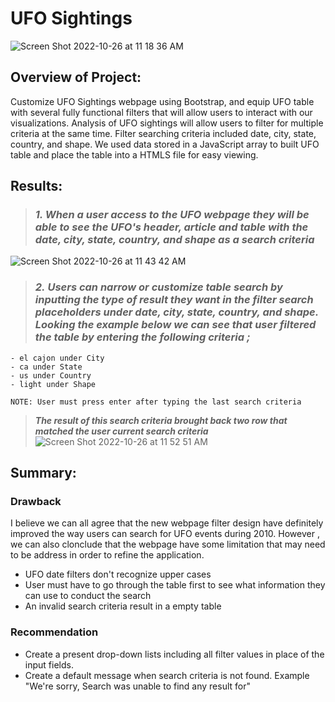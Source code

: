 # UFO Sightings

![Screen Shot 2022-10-26 at 11 18 36 AM](https://user-images.githubusercontent.com/110786136/198094405-f8919c95-2efa-4ecd-ba35-d37dd050a6e8.png)

## Overview of Project: 

Customize UFO Sightings webpage using Bootstrap, and equip UFO table with several fully functional filters that will allow users to interact with our visualizations. Analysis of UFO sightings will allow users to filter for multiple criteria at the same time. Filter searching criteria included date, city, state, country, and shape. We used data stored in a JavaScript array to built UFO table and place the table into a HTMLS file for easy viewing.


## Results: 

> ### ***1. When a user access to the UFO webpage they will be able to see the UFO's header, article and table with the date, city, state, country, and shape as a search criteria***
![Screen Shot 2022-10-26 at 11 43 42 AM](https://user-images.githubusercontent.com/110786136/198096438-13b60992-e169-4c06-88b3-cf5e85856ef1.png)

>### ***2. Users can narrow or customize table search by inputting the type of result they want in the filter search placeholders under date, city, state, country, and shape. Looking the example below we can see that user filtered the table by entering the following criteria ;***
```
- el cajon under City 
- ca under State
- us under Country 
- light under Shape

NOTE: User must press enter after typing the last search criteria
```
>***The result of this search criteria brought back two row that matched the user current search criteria***
![Screen Shot 2022-10-26 at 11 52 51 AM](https://user-images.githubusercontent.com/110786136/198096509-88d4fc66-5925-419e-9c90-9b49c238b25d.png)

## Summary: 

### Drawback

I believe we can all agree that the new webpage filter design have definitely improved the way users can search for UFO events during 2010. However , we can also clonclude that the webpage have some limitation that may need to be address in order to refine the application. 

- UFO date filters don't recognize upper cases 
- User must have to go through the table first to see what information they can use to conduct the search
- An invalid search criteria result in a empty table

### Recommendation

- Create a present drop-down lists including all filter values in place of the input fields.
- Create a default message when search criteria is not found. Example "We're sorry, Search was unable to find any result for"

